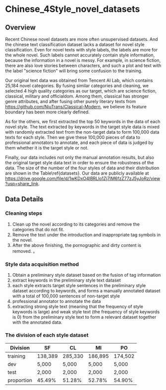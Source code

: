 # Chinese_4Style_novel_datasets
## Overview  
Recent Chinese novel datasets are more often unsupervised datasets. And the chinese text classification dataset lacks a dataset for novel style classification. 
Even for novel texts with style labels, the labels are more for the whole novel. 
Such labels cannot accurately contain style information, because the information in a novel is messy. 
For example, in science fiction, there are also love stories between characters, and such a plot and text with the label "science fiction" will bring some confusion to the training.

Our original text data was obtained from Tencent AI Lab, which contains 25,184 novel categories. By fusing similar categories and cleaning, we selected 4 high quality categories as our target, which are science fiction, classical, military and officialdom. Among them, classical has stronger genre attributes, and after fusing other purely literary texts  from https://github.com/NiuTrans/Classical-Modern, we believe its feature boundary has been more clearly defined.

As for the others, we first extracted the top 50 keywords in the data of each novel style. The text extracted by keywords in the target style data is mixed with randomly extracted text from the non-target data to form 100,000 data texts for each style. Then we give these 100,000 pieces of data to professional annotators to annotate, and each piece of data is judged by them whether it is the target style or not.

Finally, our data includes not only the manual annotation results, but also the original target style data text in order to ensure the robustness of the data. The size of the number of the four styles of data and their distribution are shown in the Table\ref{datasets}. Our data are publicly available at https://drive.google.com/file/d/1wKDxO4lBRLlo1Zj7IM6fzZ77zJ5yJoRz/view?usp=share_link.





## Data Details 

### Cleaning steps
1. Clean up the novel according to its categories and remove the categories that do not fit. 
2. Remove the text under the introduction and inappropriate tag symbols in the novel.  
3. After the above finishing, the pornographic and dirty content is removed. 。


### Style data acquisition method 

1. Obtain a preliminary style dataset based on the fusion of tag information  
2. extract keywords in the preliminary style text dataset  
3. each style extracts target style sentences in the preliminary style dataset according to keywords, and forms a manually annotated dataset with a total of 100,000 sentences of non-target style  
4. professional annotator to annotate the data  
5. extracting strong style text (meaning that the frequency of style keywords is large) and weak style text (the frequency of style keywords is 0) from the preliminary style text to form a relevant dataset together with the annotated data.  


### The division of each style dataset

| Division | SF | CL | MI | PO |
|  ----  | ----  | ----  | ----  | ----  |
| training  | 138,389 | 285,330 | 186,895 | 174,502 |
| dev  | 5,000 | 5,000 | 5,000 | 5,000 |
| test  | 2,000 | 2,000 | 2,000 | 2,000 |
| proportion  | 45.49% | 51.28% | 52.78% | 54.90% |


